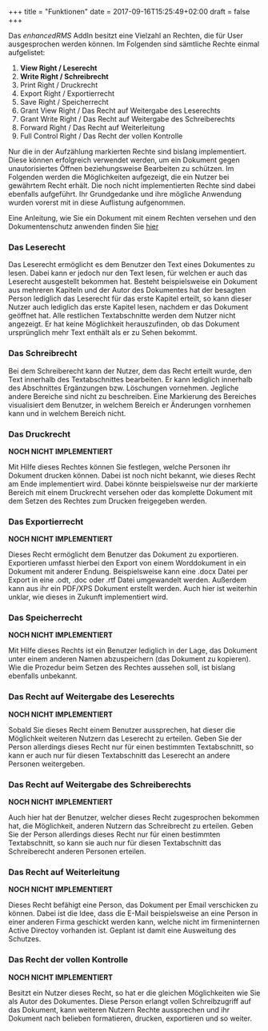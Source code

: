 +++
title = "Funktionen"
date = 2017-09-16T15:25:49+02:00
draft = false
+++




Das *enhancedRMS* AddIn besitzt eine Vielzahl an Rechten, die für User ausgesprochen werden können. Im Folgenden sind sämtliche Rechte einmal aufgelistet:

1. **View Right / Leserecht**
2. **Write Right / Schreibrecht**
3. Print Right / Druckrecht
4. Export Right / Exportierrecht
5. Save Right / Speicherrecht
6. Grant View Right / Das Recht auf Weitergabe des Leserechts
7. Grant Write Right / Das Recht auf Weitergabe des Schreiberechts
8. Forward Right / Das Recht auf Weiterleitung
9. Full Control Right / Das Recht der vollen Kontrolle

Nur die in der Aufzählung markierten Rechte sind bislang implementiert. Diese können erfolgreich verwendet werden, um ein Dokument gegen unautorisiertes Öffnen beziehungsweise Bearbeiten zu schützen. Im Folgenden werden die Möglichkeiten aufgezeigt, die ein Nutzer bei gewährtem Recht erhält. Die noch nicht implementierten Rechte sind dabei ebenfalls aufgeführt. Ihr Grundgedanke und ihre mögliche Anwendung wurden vorerst mit in diese Auflistung aufgenommen.

Eine Anleitung, wie Sie ein Dokument mit einem Rechten versehen und den Dokumentenschutz anwenden finden Sie [hier](/000_enhancedrms/examples/#vergabe-von-rechten-für-ein-dokument)

### **Das Leserecht**

Das Leserecht ermöglicht es dem Benutzer den Text eines Dokumentes zu lesen. Dabei kann er jedoch nur den Text lesen, für welchen er auch das Leserecht ausgestellt bekommen hat. Besteht beispielsweise ein Dokument aus mehreren Kapiteln und der Autor des Dokumentes hat der besagten Person lediglich das Leserecht für das erste Kapitel erteilt, so kann dieser Nutzer auch lediglich das erste Kapitel lesen, nachdem er das Dokument geöffnet hat. Alle restlichen Textabschnitte werden dem Nutzer nicht angezeigt. Er hat keine Möglichkeit herauszufinden, ob das Dokument ursprünglich mehr Text enthält als er zu Sehen bekommt.

### **Das Schreibrecht**

Bei dem Schreiberecht kann der Nutzer, dem das Recht erteilt wurde, den Text innerhalb des Textabschnittes bearbeiten. Er kann lediglich innerhalb des Abschnittes Ergänzungen bzw. Löschungen vornehmen. Jegliche andere Bereiche sind nicht zu beschreiben. Eine Markierung des Bereiches visualisiert dem Benutzer, in welchem Bereich er Änderungen vornhemen kann und in welchem Bereich nicht.

### Das Druckrecht

**NOCH NICHT IMPLEMENTIERT**

Mit Hilfe dieses Rechtes können Sie festlegen, welche Personen ihr Dokument drucken können. Dabei ist noch nicht bekannt, wie dieses Recht am Ende implementiert wird. Dabei könnte beispielsweise nur der markierte Bereich mit einem Druckrecht versehen  oder das komplette Dokument mit dem Setzen des Rechtes zum Drucken freigegeben werden.

### Das Exportierrecht

**NOCH NICHT IMPLEMENTIERT**

Dieses Recht ermöglicht dem Benutzer das Dokument zu exportieren. Exportieren umfasst hierbei den Export von einem Worddokument in ein Dokument mit anderer Endung. Beispielsweise kann eine .docx Datei per Export in eine .odt, .doc oder .rtf Datei umgewandelt werden. Außerdem kann aus ihr ein PDF/XPS Dokument erstellt werden. Auch hier ist weiterhin unklar, wie dieses in Zukunft implementiert wird.


### Das Speicherrecht

**NOCH NICHT IMPLEMENTIERT**

Mit Hilfe dieses Rechts ist ein Benutzer lediglich in der Lage, das Dokument unter einem anderen Namen abzuspeichern (das Dokument zu kopieren). Wie die Prozedur beim Setzen des Rechtes aussehen soll, ist bislang ebenfalls unbekannt.

### Das Recht auf Weitergabe des Leserechts

**NOCH NICHT IMPLEMENTIERT**

Sobald Sie dieses Recht einem Benutzer aussprechen, hat dieser die Möglichkeit weiteren Nutzern das Leserecht zu erteilen. Geben Sie der Person allerdings dieses Recht nur für einen bestimmten Textabschnitt, so kann er auch nur für diesen Textabschnitt das Leserecht an andere Personen weitergeben.


### Das Recht auf Weitergabe des Schreiberechts

**NOCH NICHT IMPLEMENTIERT**

Auch hier hat der Benutzer, welcher dieses Recht zugesprochen bekommen hat, die Möglichkeit, anderen Nutzern das Schreibrecht zu erteilen. Geben Sie der Person allerdings dieses Recht nur für einen bestimmten Textabschnitt, so kann sie auch nur für diesen Textabschnitt das Schreiberecht anderen Personen erteilen.

### Das Recht auf Weiterleitung

**NOCH NICHT IMPLEMENTIERT**

Dieses Recht befähigt eine Person, das Dokument per Email verschicken zu können. Dabei ist die Idee, dass die E-Mail beispielsweise an eine Person in einer anderen Firma geschickt werden kann, welche nicht im firmeninternen Active Directoy vorhanden ist. Geplant ist damit eine Ausweitung des Schutzes.

### Das Recht der vollen Kontrolle

**NOCH NICHT IMPLEMENTIERT**

Besitzt ein Nutzer dieses Recht, so hat er die gleichen Möglichkeiten wie Sie als Autor des Dokumentes. Diese Person erlangt vollen Schreibzugriff auf das Dokument, kann weiteren Nutzern Rechte aussprechen und ihr Dokument nach belieben formatieren, drucken, exportieren und so weiter. 


